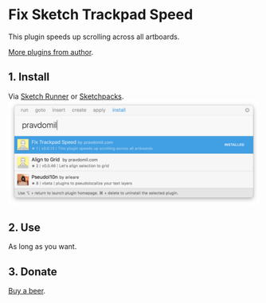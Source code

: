 # Fix Sketch Trackpad Speed
This plugin speeds up scrolling across all artboards.

[More plugins from author](https://pravdomil.com/#sketch).

## 1. Install
Via <a href="http://sketchrunner.com">Sketch Runner</a> or <a href="https://sketchpacks.com/pravdomil/FixSketchTrackpadSpeed">Sketchpacks</a>.
<img src="runner.png">

## 2. Use
As long as you want.

## 3. Donate
<a href="https://www.paypal.com/cgi-bin/webscr?cmd=_s-xclick&hosted_button_id=BCL2X3AFQBAP2&item_name=FixSketchTrackpadSpeed%20Beer">Buy a beer</a>.
